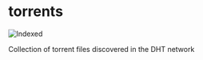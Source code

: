 torrents 
========
![Indexed](https://img.shields.io/badge/indexed-75311-blue)

Collection of torrent files discovered in the DHT network

